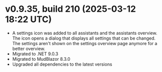 ﻿# v0.9.35, build 210 (2025-03-12 18:22 UTC)
- A settings icon was added to all assistants and the assistants overview. The icon opens a dialog that displays all settings that can be changed. The settings aren't shown on the settings overview page anymore for a better overview.
- Migrated to .NET 9.0.3
- Migrated to MudBlazor 8.3.0
- Upgraded all dependencies to the latest versions